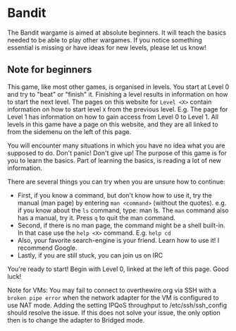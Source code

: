 # Bandit
The Bandit wargame is aimed at absolute beginners. It will teach the basics needed to be able to play other wargames. If you notice something essential is missing or have ideas for new levels, please let us know!

## Note for beginners
This game, like most other games, is organised in levels. You start at Level 0 and try to "beat" or "finish" it. Finishing a level results in information on how to start the next level. The pages on this website for `Level <X>` contain information on how to start level `X` from the previous level. E.g. The page for Level 1 has information on how to gain access from Level 0 to Level 1. All levels in this game have a page on this website, and they are all linked to from the sidemenu on the left of this page.

You will encounter many situations in which you have no idea what you are supposed to do. Don't panic! Don't give up! The purpose of this game is for you to learn the basics. Part of learning the basics, is reading a lot of new information.

There are several things you can try when you are unsure how to continue:

* First, if you know a command, but don't know how to use it, try the manual (man page) by entering `man <command>` (without the quotes). e.g. if you know about the `ls` command, type: man ls. The `man` command also has a manual, try it. Press `q` to quit the man command.
* Second, if there is no man page, the command might be a shell built-in. In that case use the `help <X>` command. E.g. `help cd`
* Also, your favorite search-engine is your friend. Learn how to use it! I recommend Google.
* Lastly, if you are still stuck, you can join us on IRC

You're ready to start! Begin with Level 0, linked at the left of this page. Good luck!

Note for VMs: You may fail to connect to overthewire.org via SSH with a `broken pipe error` when the network adapter for the VM is configured to use NAT mode. Adding the setting IPQoS throughput to /etc/ssh/ssh_config should resolve the issue. If this does not solve your issue, the only option then is to change the adapter to Bridged mode.
